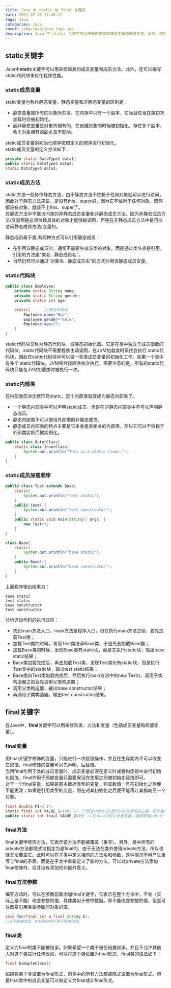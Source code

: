 ```yaml
---
title: Java 中 static 与 final 关键字
date: 2021-07-15 17:45:12
tags: Java
categories: Java
cover: /img/java/java_logo.jpg
description: Java 中 static 关键字可以用来修饰类的成员变量和成员方法，此外，还可以编写 static 代码块来优化程序性能。在 Java 中，final 关键字可以用来修饰类、方法和变量（包括成员变量和局部变量）。
---
```


## static关键字
Java中**static**关键字可以用来修饰类的成员变量和成员方法，此外，还可以编写static代码块来优化程序性能。
### static成员变量
static变量也称作静态变量，静态变量和非静态变量的区别是：
+ 静态变量被所有的对象所共享，在内存中只有一个副本，它当且仅当在类初次加载时会被初始化。
+ 而非静态变量是对象所拥有的，在创建对象的时候被初始化，存在多个副本，各个对象拥有的副本互不影响。  

static成员变量的初始化顺序按照定义的顺序进行初始化。  
static成员变量的定义方法如下：
```java
private static DataType1 data1;
public static DataType2 data2;
static DataType3 data3;
```
### static成员方法
static方法一般称作静态方法，由于静态方法不依赖于任何对象就可以进行访问，因此对于静态方法来说，是没有this、super的，因为它不依附于任何对象，既然都没有对象，就谈不上this、super了。  
在静态方法中不能访问类的非静态成员变量和非静态成员方法，因为非静态成员方法/变量都是必须依赖具体的对象才能够被调用，但是在非静态成员方法中是可以访问静态成员方法/变量的。  

静态成员属于类,有两种方式可以引用静态成员：
+ 在引用该静态成员时，通常不需要生成该类的对象，而是通过类名直接引用。引用的方法是“类名 . 静态成员名”。
+ 当然仍然可以通过“对象名 . 静态成员名”的方式引用该静态成员变量。

### static代码块
```java
public class Employee{
    private static String name;
    private static String gender;
    private static int age;

    static{      //静态代码块
        Employee.name="Bob";
        Employee.gender="male";
        Employee.age=27;
    }
}
```
static代码块又称为静态代码块，或静态初始化器。它是在类中独立于成员函数的代码块。static代码块不需要程序主动调用，在JVM加载类时系统会执行 static代码块，因此在static代码块中可以做一些类成员变量的初始化工作。如果一个类中有多个 static代码块，JVM将会按顺序依次执行。需要注意的是，所有的static代码块只能在JVM加载类时被执行一次。  
### static内部类
在内部类前添加修饰符static，这个内部类就变成为静态内部类了。
+ 一个静态内部类中可以声明static成员，但是在非静态内部类中不可以声明静态成员。
+ 静态内部类不可以使用外部类的非静态成员。
+ 静态成员内部类的特点主要是它本身是类相关的内部类，所以它可以不依赖于外部类实例而被实例化。  

```java
public class OuterClass{
    static class InnerClass{
        System.out.println("This is a static class.");
    }
}
```
### static成员加载顺序
```java
public class Test extends Base{
    static{
        System.out.println("test static");
    }
    public Test(){
        System.out.println("test constructor");
    }
    public static void main(String[] args) {
        new Test();
    }
}

class Base{
    static{
        System.out.println("base static");
    }
    public Base(){
        System.out.println("base constructor");
    }
}
```
上面程序输出结果为：
```
base static
test static
base constructor
test constructor
```
分析这段代码的执行过程：
+ 找到main方法入口，main方法是程序入口，但在执行main方法之前，要先加载Test类；  
+ 加载Test类的时候，发现Test类继承Base类，于是先去加载Base类；  
+ 加载Base类的时候，发现Base类有static块，而是先执行static块，输出base static结果；  
+ Base类加载完成后，再去加载Test类，发现Test类也有static块，而是执行Test类中的static块，输出test static结果；  
+ Base类和Test类加载完成后，然后执行main方法中的new Test()，调用子类构造器之前会先调用父类构造器；  
+ 调用父类构造器，输出base constructor结果；  
+ 再调用子类构造器，输出test constructor结果。
## final关键字
在Java中，**final**关键字可以用来修饰类、方法和变量（包括成员变量和局部变量）。
### final变量
用final关键字修饰的变量，只能进行一次赋值操作，并且在生存期内不可以改变它的值。final修饰的变量可以先声明，后赋值。  
当用final作用于类的成员变量时，成员变量必须在定义时或者构造器中进行初始化赋值，final作用于局部变量只需要保证在使用之前被初始化赋值即可。  
对于一个final变量，如果是基本数据类型的变量，则其数值一旦在初始化之后便不能更改；如果是引用类型的变量，则在对其初始化之后便不能再让其指向另一个对象。  
```java
final double PI=3.14;
static final int VALUE_1=100; //一个既是static又是final的字段只占据一段不能改变的存储空间。
public static int final VALUE_2=10; //在Java中定义全局变量，通常使用public static final修饰。
```
### final方法
final关键字修饰方法，它表示该方法不能被覆盖（重写）。另外，类中所有的private方法都隐式地指定为是final的，由于无法在类外使用private方法，所以也就无法覆盖它。此时可以在子类中定义相同的方法名和参数，这种情况不再产生重写与final的矛盾，而是在子类中重新定义了新的方法。可以对private方法添加final修饰符，但并没有添加任何额外意义。
### final方法参数
编写方法时，可以在参数前面添加final关键字，它表示在整个方法中，不会（实际上是不能）改变参数的值，具体类似于修饰数据。即不能改变参数的值，但是可以改变引用类型参数的对象的值。
```java
void fun(final int a,final String b);
//a不能被改变，b所指向的引用不能被改变。
```
### final类
定义为final的类不能被继承。如果希望一个类不被任何类继承，并且不允许其他人对这个类进行任何改动，可以将这个类设置为final形式，final类的语法如下：
```java
final ExmapleClass{}
```
如果将某个类设置为final形式，则类中的所有方法都被隐式设置为final形式，但是final类中的成员变量可以被定义为final或非final形式。
